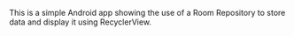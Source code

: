 This is a simple Android app showing the use of a Room Repository to store data and display it using RecyclerView.
